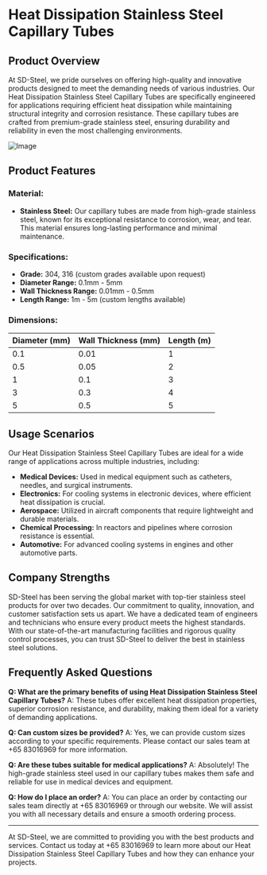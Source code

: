 # Heat Dissipation Stainless Steel Capillary Tubes

## Product Overview

At SD-Steel, we pride ourselves on offering high-quality and innovative products designed to meet the demanding needs of various industries. Our Heat Dissipation Stainless Steel Capillary Tubes are specifically engineered for applications requiring efficient heat dissipation while maintaining structural integrity and corrosion resistance. These capillary tubes are crafted from premium-grade stainless steel, ensuring durability and reliability in even the most challenging environments.

![Image](https://github.com/user-attachments/assets/2567258e-e124-4816-932d-1809bd27ef0b)

## Product Features

### Material:
- **Stainless Steel:** Our capillary tubes are made from high-grade stainless steel, known for its exceptional resistance to corrosion, wear, and tear. This material ensures long-lasting performance and minimal maintenance.

### Specifications:
- **Grade:** 304, 316 (custom grades available upon request)
- **Diameter Range:** 0.1mm - 5mm
- **Wall Thickness Range:** 0.01mm - 0.5mm
- **Length Range:** 1m - 5m (custom lengths available)

### Dimensions:

| Diameter (mm) | Wall Thickness (mm) | Length (m) |
|---------------|---------------------|------------|
| 0.1           | 0.01                | 1          |
| 0.5           | 0.05                | 2          |
| 1             | 0.1                 | 3          |
| 3             | 0.3                 | 4          |
| 5             | 0.5                 | 5          |

## Usage Scenarios

Our Heat Dissipation Stainless Steel Capillary Tubes are ideal for a wide range of applications across multiple industries, including:

- **Medical Devices:** Used in medical equipment such as catheters, needles, and surgical instruments.
- **Electronics:** For cooling systems in electronic devices, where efficient heat dissipation is crucial.
- **Aerospace:** Utilized in aircraft components that require lightweight and durable materials.
- **Chemical Processing:** In reactors and pipelines where corrosion resistance is essential.
- **Automotive:** For advanced cooling systems in engines and other automotive parts.

## Company Strengths

SD-Steel has been serving the global market with top-tier stainless steel products for over two decades. Our commitment to quality, innovation, and customer satisfaction sets us apart. We have a dedicated team of engineers and technicians who ensure every product meets the highest standards. With our state-of-the-art manufacturing facilities and rigorous quality control processes, you can trust SD-Steel to deliver the best in stainless steel solutions.

## Frequently Asked Questions

**Q: What are the primary benefits of using Heat Dissipation Stainless Steel Capillary Tubes?**
A: These tubes offer excellent heat dissipation properties, superior corrosion resistance, and durability, making them ideal for a variety of demanding applications.

**Q: Can custom sizes be provided?**
A: Yes, we can provide custom sizes according to your specific requirements. Please contact our sales team at +65 83016969 for more information.

**Q: Are these tubes suitable for medical applications?**
A: Absolutely! The high-grade stainless steel used in our capillary tubes makes them safe and reliable for use in medical devices and equipment.

**Q: How do I place an order?**
A: You can place an order by contacting our sales team directly at +65 83016969 or through our website. We will assist you with all necessary details and ensure a smooth ordering process.

---

At SD-Steel, we are committed to providing you with the best products and services. Contact us today at +65 83016969 to learn more about our Heat Dissipation Stainless Steel Capillary Tubes and how they can enhance your projects.